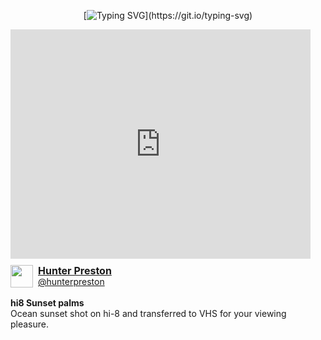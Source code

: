 <div align="center">
  
[![Typing SVG](https://readme-typing-svg.demolab.com?font=Fira+Code&size=20&pause=1000&lines=Hello+there!)](https://git.io/typing-svg)

</div>

<div style="width:480px"><iframe allow="fullscreen" frameBorder="0" height="367" src="https://giphy.com/embed/Ke9DHYKVUW7AuPRzDF/video" width="480"></iframe><a href="https://giphy.com/channel/hunterpreston" rel="noopener noreferrer" style="clear:both;display:inline-block;height:36px;line-height:18px;margin:10px 0;padding:0 0 0 44px;position:relative" target="_blank"><img alt="" src="https://media.giphy.com/avatars/hunterpreston/HoHOTftG7xVK/80h.png" style="height:36px;left:0;position:absolute;top:0;width:36px"/><div style="font-size:16px;font-weight:bold">Hunter Preston</div><div style="font-size:14px;font-weight:normal">@hunterpreston</div></a><p style="margin-top:6px"><strong>hi8 Sunset palms</strong><br/>Ocean sunset shot on hi-8 and transferred to VHS for your viewing pleasure.</p></div>
